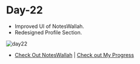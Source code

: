 # Day-22
- Improved UI of NotesWallah.
- Redesigned Profile Section.

![day22](https://github.com/Akash-nath29/100daysOfCode/assets/100131577/2f337ee0-8886-49f8-b718-aa731df3fe2f)

- [Check Out NotesWallah](https://noteswallah.online) | [Check out My Progress](https://100daysofcode2023.netlify.app)
